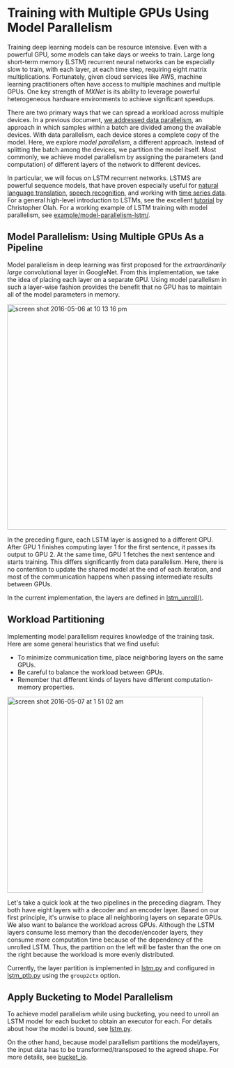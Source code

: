# Training with Multiple GPUs Using Model Parallelism
Training deep learning models can be resource intensive.
Even with a powerful GPU, some models can take days or weeks to train.
Large long short-term memory (LSTM) recurrent neural networks
can be especially slow to train,
with each layer, at each time step, requiring eight matrix multiplications.
Fortunately, given cloud services like AWS,
machine learning practitioners often  have access
to multiple machines and multiple GPUs.
One key strength of _MXNet_ is its ability to leverage
powerful heterogeneous hardware environments to achieve significant speedups.

There are two primary ways that we can spread a workload across multiple devices.
In a previous document, [we addressed data parallelism](./multi_devices.md),
an approach in which samples within a batch are divided among the available devices.
With data parallelism, each device stores a complete copy of the model.
Here, we explore _model parallelism_, a different approach.
Instead of splitting the batch among the devices, we partition the model itself.
Most commonly, we achieve model parallelism by assigning the parameters (and computation)
of different layers of the network to different devices.

In particular, we will focus on LSTM recurrent networks.
LSTMS are powerful sequence models, that have proven especially useful
for [natural language translation](https://arxiv.org/pdf/1409.0473.pdf), [speech recognition](https://arxiv.org/abs/1512.02595),
and working with [time series data](https://arxiv.org/abs/1511.03677).
For a general high-level introduction to LSTMs,
see the excellent [tutorial](http://colah.github.io/posts/2015-08-Understanding-LSTMs/) by Christopher Olah. For a working example of LSTM training with model parallelism,
see [example/model-parallelism-lstm/](https://github.com/dmlc/mxnet/blob/master/example/model-parallel-lstm/lstm.py).


## Model Parallelism: Using Multiple GPUs As a Pipeline
Model parallelism in deep learning was first proposed
for the _extraordinarily large_ convolutional layer in GoogleNet.
From this implementation, we take the idea of placing each layer on a separate GPU.
Using model parallelism in such a layer-wise fashion
provides the benefit that no GPU has to maintain all of the model parameters in memory.

<img width="517" alt="screen shot 2016-05-06 at 10 13 16 pm" src="https://cloud.githubusercontent.com/assets/5545640/15089697/d6f4fca0-13d7-11e6-9331-7f94fcc7b4c6.png">

In the preceding figure, each LSTM layer is assigned to a different GPU.
After GPU 1 finishes computing layer 1 for the first sentence, it passes its output to GPU 2.
At the same time, GPU 1 fetches the next sentence and starts training.
This differs significantly from data parallelism.
Here, there is no contention to update the shared model at the end of each iteration,
and most of the communication happens when passing intermediate results between GPUs.

In the current implementation, the layers are defined in [lstm_unroll()](https://github.com/dmlc/mxnet/blob/master/example/model-parallel-lstm/lstm.py).

## Workload Partitioning

Implementing model parallelism requires knowledge of the training task.
Here are some general heuristics that we find useful:

- To minimize communication time, place neighboring layers on the same GPUs.
- Be careful to balance the workload between GPUs.
- Remember that different kinds of layers have different computation-memory properties.

<img width="449" alt="screen shot 2016-05-07 at 1 51 02 am" src="https://cloud.githubusercontent.com/assets/5545640/15090455/37a30ab0-13f6-11e6-863b-efe2b10ec2e6.png">

Let's take a quick look at the two pipelines in the preceding diagram.
They both have eight layers with a decoder and an encoder layer.
Based on our first principle, it's unwise to place all neighboring layers on separate GPUs.
We also want to balance the workload across GPUs.
Although the LSTM layers consume less memory than the decoder/encoder layers, they consume more computation time because of the dependency of the unrolled LSTM.
Thus, the partition on the left will be faster than the one on the right
because the workload is more evenly distributed.

Currently, the layer partition is implemented in [lstm.py](https://github.com/eric-haibin-lin/mxnet/blob/master/example/model-parallel-lstm/lstm.py#L187) and configured in [lstm_ptb.py](https://github.com/eric-haibin-lin/mxnet/blob/master/example/model-parallel-lstm/lstm.py#L187) using the `group2ctx` option.

## Apply Bucketing to Model Parallelism

To achieve model parallelism while using bucketing,
you need to unroll an LSTM model for each bucket
to obtain an executor for each.
For details about how the model is bound, see [lstm.py](https://github.com/eric-haibin-lin/mxnet/blob/master/example/model-parallel-lstm/lstm.py#L154).

On the other hand, because model parallelism partitions the model/layers,
the input data has to be transformed/transposed to the agreed shape.
For more details, see [bucket_io](https://github.com/eric-haibin-lin/mxnet/blob/master/example/model-parallel-lstm/lstm.py#L154).
